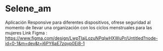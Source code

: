 # Selene_am
Aplicación Responsive para diferentes dispositivos, ofrese seguridad al momento de llevar una organización con los ciclos menstruales para las mujeres
Link Figma : https://www.figma.com/design/LwpTIajLozuNPqlwHXWuPr/Untitled?node-id=0-1&m=dev&t=i6PY6aE7zqyp0Ei8-1